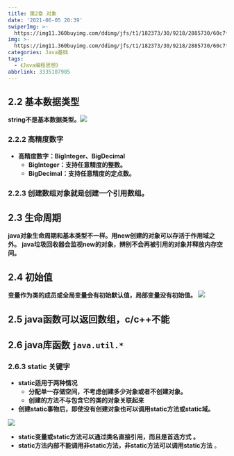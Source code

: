 ```yaml
---
title: 第2章 对象
date: '2021-06-05 20:39'
swiperImg: >-
  https://img11.360buyimg.com/ddimg/jfs/t1/182373/30/9218/2885730/60c7fc06Ed896e44a/97aaf1e529f1800c.jpg
img: >-
  https://img11.360buyimg.com/ddimg/jfs/t1/182373/30/9218/2885730/60c7fc06Ed896e44a/97aaf1e529f1800c.jpg
categories: Java基础
tags:
  - 《Java编程思想》
abbrlink: 3335107905
---
```


## 2.2 基本数据类型
**string不是基本数据类型。**![](https://img13.360buyimg.com/ddimg/jfs/t1/195661/8/8079/206780/60c755f6E54758dcd/ffdb69980ac7b6c1.jpg)
### 2.2.2 高精度数字

- **高精度数字：BigInteger、BigDecimal**
   - **BigInteger：支持任意精度的整数。**
   - **BigDecimal：支持任意精度的定点数。**

### 2.2.3 创建数组对象就是创建一个引用数组。

## 2.3 生命周期
**java对象生命周期和基本类型不一样。用new创建的对象可以存活于作用域之外。**
**java垃圾回收器会监视new的对象，辨别不会再被引用的对象并释放内存空间。**
## 2.4 初始值
**变量作为类的成员或全局变量会有初始默认值，局部变量没有初始值。**
**![](https://img10.360buyimg.com/ddimg/jfs/t1/182601/20/9214/90450/60c756c2E31138148/e3d464be6e09303d.jpg)**
## 2.5 java函数可以返回数组，c/c++不能
## 2.6 java库函数 `java.util.*`
### 2.6.3 static 关键字

- **static适用于两种情况**
   - **分配单一存储空间，不考虑创建多少对象或者不创建对象。**
   - **创建的方法不与包含它的类的对象关联起来**
- **创建static事物后，即使没有创建对象也可以调用static方法或static域。**

**![](https://img14.360buyimg.com/ddimg/jfs/t1/185967/29/9177/76016/60c756eeE4ec4eae5/e3b719fb7e5add2e.jpg)**

- **static变量或static方法可以通过类名直接引用，而且是首选方式** **。**
- **static方法内部不能调用非static方法，非static方法可以调用static方法** 。
